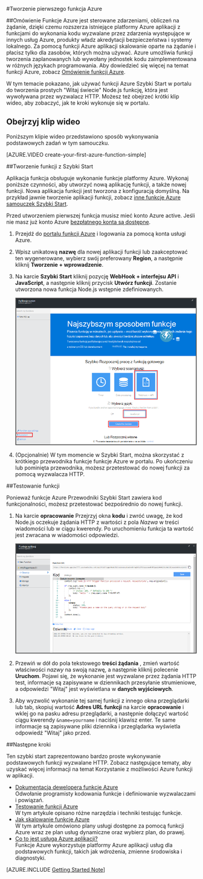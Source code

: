<properties
   pageTitle="Tworzenie pierwszego funkcja Azure | Microsoft Azure"
   description="Tworzenie pierwszego funkcja Azure, pliki aplikacji, w czasie krótszym niż dwie minuty."
   services="functions"
   documentationCenter="na"
   authors="ggailey777"
   manager="erikre"
   editor=""
   tags=""
/>

<tags
   ms.service="functions"
   ms.devlang="multiple"
   ms.topic="hero-article"
   ms.tgt_pltfrm="multiple"
   ms.workload="na"
   ms.date="09/08/2016"
   ms.author="glenga"/>

#<a name="create-your-first-azure-function"></a>Tworzenie pierwszego funkcja Azure

##<a name="overview"></a>Omówienie
Funkcje Azure jest sterowane zdarzeniami, obliczeń na żądanie, dzięki czemu rozszerza istniejące platformy Azure aplikacji z funkcjami do wykonania kodu wyzwalane przez zdarzenia występujące w innych usług Azure, produkty władz akredytacji bezpieczeństwa i systemy lokalnego. Za pomocą funkcji Azure aplikacji skalowanie oparte na żądanie i płacisz tylko dla zasobów, których można używać. Azure umożliwia funkcji tworzenia zaplanowanych lub wywołany jednostek kodu zaimplementowana w różnych językach programowania. Aby dowiedzieć się więcej na temat funkcji Azure, zobacz [Omówienie funkcji Azure](functions-overview.md).

W tym temacie pokazano, jak używać funkcji Azure Szybki Start w portalu do tworzenia prostych "Witaj świecie" Node.js funkcję, która jest wywoływana przez wyzwalacz HTTP. Możesz też obejrzeć krótki klip wideo, aby zobaczyć, jak te kroki wykonuje się w portalu.

## <a name="watch-the-video"></a>Obejrzyj klip wideo

Poniższym klipie wideo przedstawiono sposób wykonywania podstawowych zadań w tym samouczku. 

[AZURE.VIDEO create-your-first-azure-function-simple]

##<a name="create-a-function-from-the-quickstart"></a>Tworzenie funkcji z Szybki Start

Aplikacja funkcja obsługuje wykonanie funkcje platformy Azure. Wykonaj poniższe czynności, aby utworzyć nową aplikację funkcji, a także nowej funkcji. Nowa aplikacja funkcji jest tworzona z konfiguracją domyślną. Na przykład jawnie tworzenie aplikacji funkcji, zobacz [inne funkcje Azure samouczek Szybki Start](functions-create-first-azure-function-azure-portal.md).

Przed utworzeniem pierwszej funkcja musisz mieć konto Azure active. Jeśli nie masz już konto Azure [bezpłatnego konta są dostępne](https://azure.microsoft.com/free/).

1. Przejdź do [portalu funkcji Azure](https://functions.azure.com/signin) i logowania za pomocą konta usługi Azure.

2. Wpisz unikatową **nazwę** dla nowej aplikacji funkcji lub zaakceptować ten wygenerowane, wybierz swój preferowany **Region**, a następnie kliknij **Tworzenie + wprowadzenie**. 

3. Na karcie **Szybki Start** kliknij pozycję **WebHook + interfejsu API** i **JavaScript**, a następnie kliknij przycisk **Utwórz funkcji**. Zostanie utworzona nowa funkcja Node.js wstępnie zdefiniowanych. 

    ![](./media/functions-create-first-azure-function/function-app-quickstart-node-webhook.png)

4. (Opcjonalnie) W tym momencie w Szybki Start, można skorzystać z krótkiego przewodnika funkcje funkcje Azure w portalu.   Po ukończeniu lub pominięta przewodnika, możesz przetestować do nowej funkcji za pomocą wyzwalacza HTTP.

##<a name="test-the-function"></a>Testowanie funkcji

Ponieważ funkcje Azure Przewodniki Szybki Start zawiera kod funkcjonalności, możesz przetestować bezpośrednio do nowej funkcji.

1. Na karcie **opracowanie** Przejrzyj okna **kodu** i zwróć uwagę, że kod Node.js oczekuje żądania HTTP z wartości z pola *Nazwa* w treści wiadomości lub w ciągu kwerendy. Po uruchomieniu funkcja ta wartość jest zwracana w wiadomości odpowiedzi.

    ![](./media/functions-create-first-azure-function/function-app-develop-tab-testing.png)

2. Przewiń w dół do pola tekstowego **treści żądania** , zmień wartość właściwości *nazwy* na swoją nazwę, a następnie kliknij polecenie **Uruchom**. Pojawi się, że wykonanie jest wyzwalane przez żądania HTTP test, informacje są zapisywane w dziennikach przesyłanie strumieniowe, a odpowiedzi "Witaj" jest wyświetlana w **danych wyjściowych**. 

3. Aby wyzwolić wykonanie tej samej funkcji z innego okna przeglądarki lub tab, skopiuj wartość **Adres URL funkcji** na karcie **opracowanie** i wklej go na pasku adresu przeglądarki, a następnie dołączyć wartość ciągu kwerendy `&name=yourname` i naciśnij klawisz enter. Te same informacje są zapisywane pliki dziennika i przeglądarka wyświetla odpowiedź "Witaj" jako przed.

##<a name="next-steps"></a>Następne kroki

Ten szybki start zaprezentowano bardzo proste wykonywanie podstawowych funkcji wyzwalane HTTP. Zobacz następujące tematy, aby uzyskać więcej informacji na temat Korzystanie z możliwości Azure funkcji w aplikacji.

+ [Dokumentacja dewelopera funkcje Azure](functions-reference.md)  
Odwołanie programisty kodowania funkcje i definiowanie wyzwalaczami i powiązań.
+ [Testowanie funkcji Azure](functions-test-a-function.md)  
W tym artykule opisano różne narzędzia i techniki testując funkcje.
+ [Jak skalowanie funkcje Azure](functions-scale.md)  
W tym artykule omówiono plany usługi dostępne za pomocą funkcji Azure wraz ze plan usług dynamiczne oraz wybierz plan, do prawej. 
+ [Co to jest usługa Azure aplikacji?](../app-service/app-service-value-prop-what-is.md)  
Funkcje Azure wykorzystuje platformy Azure aplikacji usług dla podstawowych funkcji, takich jak wdrożenia, zmienne środowiska i diagnostyki. 

[AZURE.INCLUDE [Getting Started Note](../../includes/functions-get-help.md)]
